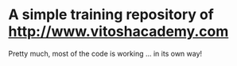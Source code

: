 # A simple training repository of http://www.vitoshacademy.com

Pretty much, most of the code is working ... 
in its own way! 